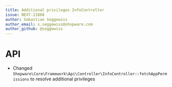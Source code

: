 ```yaml
---
title: Additional privileges InfoController
issue: NEXT-21868
author: Sebastian Seggewiss
author_email: s.seggewiss@shopware.com
author_github: @seggewiss
---
```

# API
* Changed `Shopware\Core\Framework\Api\Controller\InfoController::fetchAppPermissions` to resolve additional privileges
